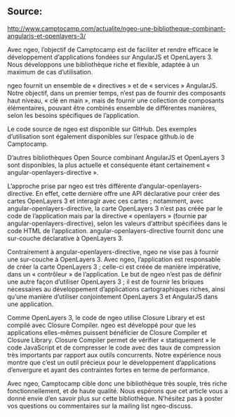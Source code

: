 Source:
---
http://www.camptocamp.com/actualite/ngeo-une-bibliotheque-combinant-angularjs-et-openlayers-3/


Avec ngeo, l’objectif de Camptocamp est de faciliter et rendre efficace le développement d’applications fondées sur AngularJS et OpenLayers 3. Nous développons une bibliothèque riche et flexible, adaptée à un maximum de cas d’utilisation.

ngeo fournit un ensemble de « directives » et de « services » AngularJS. Notre objectif, dans un premier temps, n’est pas de fournir des composants haut niveau, « clé en main », mais de fournir une collection de composants élémentaires, pouvant être combinés ensemble de différentes manières, selon les besoins spécifiques de l’application.

Le code source de ngeo est disponible sur GitHub. Des exemples d’utilisation sont également disponibles sur l’espace github.io de Camptocamp.

D’autres bibliothèques Open Source combinant AngularJS et OpenLayers 3 sont disponibles, la plus actuelle et conséquente étant certainement « angular-openlayers-directive ».

L’approche prise par ngeo est très différente d’angular-openlayers-directive. En effet, cette dernière offre une API déclarative pour créer des cartes OpenLayers 3 et interagir avec ces cartes ; notamment, avec angular-openlayers-directive, la carte OpenLayers 3 n’est pas créée par le code de l’application mais par la directive « openlayers » (fournie par angular-openlayers-directive), selon les valeurs d’attribut spécifiées dans le code HTML de l’application. angular-openlayers-directive fournit donc une sur-couche déclarative à OpenLayers 3.

Contrairement à angular-openlayers-directive, ngeo ne vise pas à fournir une sur-couche à OpenLayers 3. Avec ngeo, l’application est responsable de créer la carte OpenLayers 3 ; celle-ci est créée de manière impérative, dans un « contrôleur » de l’application. Le but de ngeo n’est pas de définir une autre façon d’utiliser OpenLayers 3 ; il est de fournir les briques nécessaires au développement d’applications cartographiques riches, ainsi qu’une manière d’utiliser conjointement OpenLayers 3 et AngularJS dans une application.

Comme OpenLayers 3, le code de ngeo utilise Closure Library et est compilé avec Closure Compiler. ngeo est développé pour que les applications elles-mêmes puissent bénéficier de Closure Compiler et Closure Library. Closure Compiler permet de vérifier « statiquement » le code JavaScript et de compresser le code avec des taux de compression très importants par rapport aux outils concurrents. Notre expérience nous montre que c’est un outil précieux pour le développement d’applications d’envergure et ayant des contraintes fortes en terme de performance.

Avec ngeo, Camptocamp cible donc une bibliothèque très souple, très riche fonctionnellement, et de haute qualité. Nous espérons que cet article vous a donné envie d’en savoir plus sur cette bibliothèque. N’hésitez pas à poster vos questions ou commentaires sur la mailing list ngeo-discuss.
